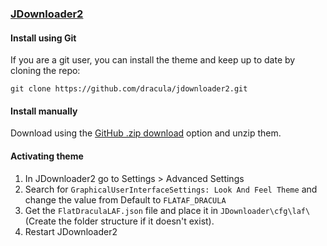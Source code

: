 ### [JDownloader2](https://jdownloader.org/)

#### Install using Git

If you are a git user, you can install the theme and keep up to date by cloning the repo:

    git clone https://github.com/dracula/jdownloader2.git

#### Install manually

Download using the [GitHub .zip download](https://github.com/dracula/jdownloader2/archive/master.zip) option and unzip them.

#### Activating theme

1. In JDownloader2 go to Settings > Advanced Settings
2. Search for `GraphicalUserInterfaceSettings: Look And Feel Theme` and change the value from Default to `FLATAF_DRACULA`
3. Get the `FlatDraculaLAF.json` file and place it in `JDownloader\cfg\laf\` (Create the folder structure if it doesn't exist). 
4. Restart JDownloader2
